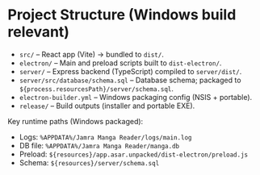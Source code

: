 # Project Structure (Windows build relevant)

- `src/` – React app (Vite) → bundled to `dist/`.
- `electron/` – Main and preload scripts built to `dist-electron/`.
- `server/` – Express backend (TypeScript) compiled to `server/dist/`.
- `server/src/database/schema.sql` – Database schema; packaged to `${process.resourcesPath}/server/schema.sql`.
- `electron-builder.yml` – Windows packaging config (NSIS + portable).
- `release/` – Build outputs (installer and portable EXE).

Key runtime paths (Windows packaged):
- Logs: `%APPDATA%/Jamra Manga Reader/logs/main.log`
- DB file: `%APPDATA%/Jamra Manga Reader/manga.db`
- Preload: `${resources}/app.asar.unpacked/dist-electron/preload.js`
- Schema: `${resources}/server/schema.sql`

